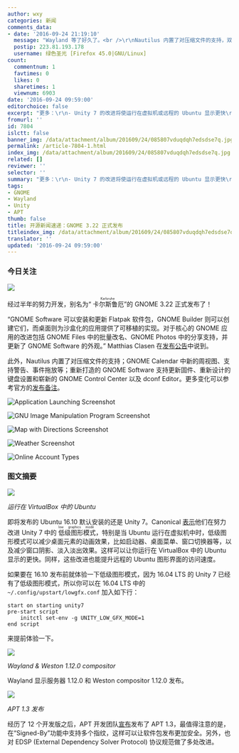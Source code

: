 ```yaml
---
author: wxy
categories: 新闻
comments_data:
- date: '2016-09-24 21:19:10'
  message: "Wayland 等了好久了。<br />\r\nNautilus 内置了对压缩文件的支持，双击解压到当前目录，真是不习惯啊！"
  postip: 223.81.193.178
  username: 绿色圣光 [Firefox 45.0|GNU/Linux]
count:
  commentnum: 1
  favtimes: 0
  likes: 0
  sharetimes: 1
  viewnum: 6903
date: '2016-09-24 09:59:00'
editorchoice: false
excerpt: "更多：\r\n- Unity 7 的改进将使运行在虚拟机或远程的 Ubuntu 显示更快\r\n- Wayland 显示服务器 1.12.0 发布"
fromurl: ''
id: 7804
islctt: false
banner_img: /data/attachment/album/201609/24/085807vduqdqh7edsdse7q.jpg
permalink: /article-7804-1.html
index_img: /data/attachment/album/201609/24/085807vduqdqh7edsdse7q.jpg
related: []
reviewer: ''
selector: ''
summary: "更多：\r\n- Unity 7 的改进将使运行在虚拟机或远程的 Ubuntu 显示更快\r\n- Wayland 显示服务器 1.12.0 发布"
tags:
- GNOME
- Wayland
- Unity
- APT
thumb: false
title: 开源新闻速递：GNOME 3.22 正式发布
titleindex_img: /data/attachment/album/201609/24/085807vduqdqh7edsdse7q.jpg
translator: ''
updated: '2016-09-24 09:59:00'
---
```


### 今日关注


![](/data/attachment/album/201609/24/085807vduqdqh7edsdse7q.jpg)


经过半年的努力开发，别名为“<ruby> 卡尔斯鲁厄 <rp>  （ </rp> <rt>  Karlsruhe </rt> <rp>  ） </rp></ruby>”的 GNOME 3.22 正式发布了！


“GNOME Software 可以安装和更新 Flatpak 软件包，GNOME Builder 则可以创建它们，而桌面则为沙盒化的应用提供了可移植的实现。对于核心的 GNOME 应用的改进包括 GNOME Files 中的批量改名、GNOME Photos 中的分享支持，并更新了 GNOME Software 的外观。” Matthias Clasen 在[发布公告](https://mail.gnome.org/archives/gnome-announce-list/2016-September/msg00043.html)中说到。


此外，Nautilus 内置了对压缩文件的支持；GNOME Calendar 中新的周视图、支持警告、事件拖放等；重新打造的 GNOME Software 支持更新固件、重新设计的键盘设置和崭新的 GNOME Control Center 以及 dconf Editor。更多变化可以参考官方的[发布备注](https://help.gnome.org/misc/release-notes/3.22/)。


![Application Launching Screenshot](/data/attachment/album/201609/24/095948keo9okt37ooa7oot.png)


![GNU Image Manipulation Program Screenshot](/data/attachment/album/201609/24/095950w8m090c72037s08m.png)


![Map with Directions Screenshot](/data/attachment/album/201609/24/095953ndblmt8wmkupdruw.png)


![Weather Screenshot](/data/attachment/album/201609/24/095955a5zpzyu4bb52aud9.png)


![Online Account Types](/data/attachment/album/201609/24/095958e363d9rww4i65pzi.png)


### 图文摘要


![](/data/attachment/album/201609/24/091310k2plglavkb2qgnbh.jpg)


*运行在 VirtualBox 中的 Ubuntu*


即将发布的 Ubuntu 16.10 默认安装的还是 Unity 7。Canonical [表示](https://insights.ubuntu.com/2016/09/19/low-graphics-mode-in-unity-7)他们在努力改进 Unity 7 中的<ruby> 低级图形模式 <rp>  （ </rp> <rt>  low graphics mode </rt> <rp>  ） </rp></ruby>，特别是当 Ubuntu 运行在虚拟机中时，低级图形模式可以减少桌面元素的动画效果，比如启动器、桌面菜单、窗口切换器等，以及减少窗口阴影、淡入淡出效果。这样可以让你运行在 VirtualBox 中的 Ubuntu 显示的更快。同样，这些改进也能提升远程的 Ubuntu 图形界面的访问速度。


如果要在 16.10 发布前就体验一下低级图形模式，因为 16.04 LTS 的 Unity 7 已经有了低级图形模式，所以你可以在 16.04 LTS 中的 `~/.config/upstart/lowgfx.conf` 加入如下行：



```
start on starting unity7
pre-start script
    initctl set-env -g UNITY_LOW_GFX_MODE=1
end script
```

来提前体验一下。


![](/data/attachment/album/201609/24/094546mdjyjdonosjr7cxz.jpg)


*Wayland & Weston 1.12.0 compositor*


Wayland 显示服务器 1.12.0 和 Weston compositor 1.12.0 发布。


![](/data/attachment/album/201609/24/095316smpepacbbaeaufcw.jpg)


*APT 1.3 发布*


经历了 12 个开发版之后，APT 开发团队[宣布](https://packages.qa.debian.org/a/apt/news/20160920T221945Z.html)发布了 APT 1.3，最值得注意的是，在“Signed-By”功能中支持多个指纹，这样可以让软件包发布更加安全。另外，也对 EDSP (External Dependency Solver Protocol) 协议规范做了多处改进。
